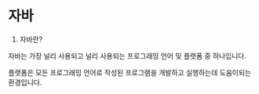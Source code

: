 # 자바

1. 자바란?

자바는 가장 널리 사용되고 널리 사용되는 프로그래밍 언어 및 플랫폼 중 하나입니다.

플랫폼은 모든 프로그래밍 언어로 작성된 프로그램을 개발하고 실행하는데 도움이되는 환경입니다.

